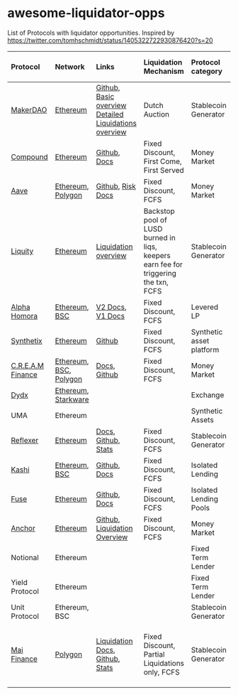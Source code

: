 # awesome-liquidator-opps


List of Protocols with liquidator opportunities. Inspired by https://twitter.com/tomhschmidt/status/1405322722930876420?s=20



| Protocol           | Network                  | Links   | Liquidation Mechanism  | Protocol category      |Liquidator Incentive|Keeper Capital Requirements|Reference Keeper Implementation|
|:-------------------|:------------------------ |:---------|:------|:-----------------------|:--------------------|:---------------------|:----------------------------------|
|[MakerDAO](https://makerdao.com/en/)|[Ethereum](https://ethereum.org/en/)|[Github](https://github.com/makerdao), [Basic overview](https://community-development.makerdao.com/en/learn/vaults/liquidation/) [Detailed Liquidations overview](https://docs.makerdao.com/smart-contract-modules/dog-and-clipper-detailed-documentation)|Dutch Auction|Stablecoin Generator|13%|Liq 2.0: None, Flashloanable ⚡|[Liq 2.0 Reference Keeper](https://github.com/makerdao/auction-demo-keeper)|
|[Compound](https://compound.finance/)|[Ethereum](https://ethereum.org/en/)|[Github](https://github.com/compound-finance/compound-protocol), [Docs](https://compound.finance/docs/comptroller#liquidation-incentive)|Fixed Discount, First Come, First Served|Money Market            |8% of borrower's collateral|Flashloanable ⚡||
|[Aave](https://aave.com/)|[Ethereum](https://ethereum.org/en/), [Polygon](https://polygon.technology/)|[Github](https://github.com/aave/protocol-v2), [Risk Docs](https://docs.aave.com/risk/asset-risk/risk-parameters)|Fixed Discount, FCFS|Money Market            |Variable depending on the asset|Flashloanable ⚡||
|[Liquity](https://liquity.fi/)|[Ethereum](https://ethereum.org/en/)|[Liquidation overview](https://docs.liquity.org/faq/stability-pool-and-liquidations)|Backstop pool of LUSD burned in liqs, keepers earn fee for triggering the txn, FCFS|Stablecoin Generator|200 LUSD + 0.5%|None, capital risk taken by backstop pool||
|[Alpha Homora](https://alphafinance.io)|[Ethereum](https://ethereum.org/en/), [BSC](https://www.binance.org/en/smartChain)|[V2 Docs](https://alphafinancelab.gitbook.io/alpha-homora-v2/liquidators/untitled#how-to-liquidate-a-position-and-earn-bounty), [V1 Docs](https://alphafinancelab.gitbook.io/alpha-homora/what-is-alpha-homora)|Fixed Discount, FCFS|Levered LP|5%|?||
|[Synthetix](https://synthetix.io/)|[Ethereum](https://ethereum.org/en/)|[Github](https://github.com/Synthetixio/synthetix)|Fixed Discount, FCFS|Synthetic asset platform|10%, 3 day liq delay|?||
|[C.R.E.A.M Finance](https://cream.finance/)|[Ethereum](https://ethereum.org/en/), [BSC](https://www.binance.org/en/smartChain), [Polygon](https://polygon.technology/)|[Docs](https://docs.cream.finance/developer/crtokens#liquidate-borrow), [Github](https://github.com/CreamFi/compound-protocol)|Fixed Discount, FCFS|Money Market|[8%](https://etherscan.io/readContract?m=normal&a=0x3d5BC3c8d13dcB8bF317092d84783c2697AE9258&v=0x4b147984b0314260fda782a7f508749df4e5a083#readCollapse29)|Flashloanable ⚡||
|[Dydx](https://dydx.exchange/)|[Ethereum](https://ethereum.org/en/), [Starkware](https://starkware.co/product/starkex/)|          |       |Exchange                |||
|UMA                 |Ethereum                  |          |       |Synthetic Assets        |||
|[Reflexer](https://reflexer.finance/)|[Ethereum](https://ethereum.org/en/)|[Docs](https://docs.reflexer.finance/), [Github](https://github.com/reflexer-labs/geb), [Stats](https://stats.reflexer.finance/)|Fixed Discount, FCFS|Stablecoin Generator|12%|Flashloanable ⚡|[Geb Auction Keeper](https://github.com/reflexer-labs/auction-keeper)|
|[Kashi](https://github.com/sushiswap/kashi-lending)|[Ethereum](https://ethereum.org/en/), [BSC](https://www.binance.org/en/smartChain)|[Github](https://github.com/sushiswap/kashi-lending), [Docs](https://docs.sushi.com/products/kashi-lending)|Fixed Discount, FCFS|Isolated Lending|12%|?||
|[Fuse](https://app.rari.capital/fuse/)|[Ethereum](https://ethereum.org/en/)|[Github](https://github.com/Rari-Capital/compound-protocol), [Docs](https://docs.rari.capital/fuse/#liquidate-borrow)|Fixed Discount, FCFS|Isolated Lending Pools|Variable across pools|Flashloanable ⚡|[Fuse Liquidator](https://github.com/Rari-Capital/fuse-liquidator-bot)|
|[Anchor](https://inverse.finance/banking)      |[Ethereum](https://ethereum.org/en/)|[Github](https://github.com/InverseFinance/anchor), [Liquidation Overview](https://docs.inverse.finance/user-guides/anchor-lending-and-borrowing/liquidations)|Fixed Discount, FCFS|Money Market|13%|Flashloanable ⚡||
|Notional            |Ethereum                  |          |       |Fixed Term Lender       ||||
|Yield Protocol      |Ethereum                  |          |       |Fixed Term Lender       ||||
|Unit Protocol       |Ethereum, BSC             |          |       |Stablecoin Generator    ||||
|[Mai Finance](https://www.mai.finance/)|[Polygon](https://polygon.technology/)|[Liquidation Docs](https://docs.mai.finance/liquidation), [Github](https://github.com/0xlaozi/qidao), [Stats](https://app.mai.finance/analytics)|Fixed Discount, Partial Liquidations only, FCFS|Stablecoin Generator|5% of borrowers collateral(can only liq half of collateral at 10% liq penalty)|?||
